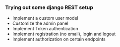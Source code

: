 ### Trying out some django REST setup
- Implement a custom user model
- Customize the admin panel
- Implement Token authentication
- Implement registration (no email), login and logout
- Implement authorization on certain endpoints
